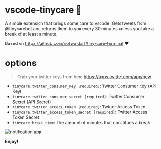 # vscode-tinycare 🤗

A simple extension that brings some care to vscode. Gets tweets from @tinycarebot and returns them to you every 30 minutes unless you take a break of at least a minute.

Based on https://github.com/notwaldorf/tiny-care-terminal ❤️

# options

> Grab your twitter keys from here https://apps.twitter.com/app/new

* `tinycare.twitter_consumer_key [required]`: Twitter Consumer Key (API Key)
* `tinycare.twitter_consumer_secret [required]`: Twitter Consumer Secret (API Secret)
* `tinycare.twitter_access_token [required]`: Twitter Access Token
* `tinycare.twitter_access_token_secret [required]`: Twitter Access Token Secret
* `tinycare.break_time`: The amount of minutes that constitues a break

![notification app](https://user-images.githubusercontent.com/6516758/37600599-274ec204-2b5e-11e8-907b-800da99f87ab.gif)

**Enjoy!**

